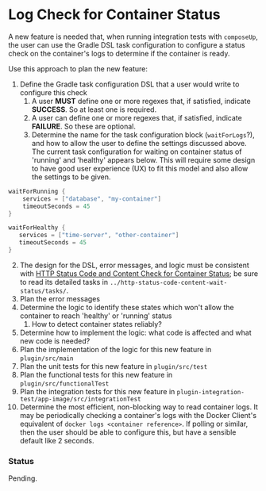 # Log Check for Container Status

A new feature is needed that, when running integration tests with `composeUp`, the user can use the Gradle DSL task
configuration to configure a status check on the container's logs to determine if the container is ready.

Use this approach to plan the new feature:
1. Define the Gradle task configuration DSL that a user would write to configure this check
    1. A user **MUST** define one or more regexes that, if satisfied, indicate **SUCCESS**.  So at least one is required.
    2. A user can define one or more regexes that, if satisfied, indicate **FAILURE**.  So these are optional.
    3. Determine the name for the task configuration block (`waitForLogs`?), and how to allow the user to define the
       settings discussed above.  The current task configuration for waiting on container status of 'running' and
       'healthy' appears below. This will require some design to have good user experience (UX) to fit this model and
       also allow the settings to be given.
```groovy
waitForRunning {
    services = ["database", "my-container"]
    timeoutSeconds = 45
}

waitForHealthy {
   services = ["time-server", "other-container"]
   timeoutSeconds = 45
}
```
2. The design for the DSL, error messages, and logic must be consistent with
   [HTTP Status Code and Content Check for Container Status](../http-status-code-content-wait-status/http-status-code-content-wait-status.md);
   be sure to read its detailed tasks in `../http-status-code-content-wait-status/tasks/`.
3. Plan the error messages
4. Determine the logic to identify these states which won't allow the container to reach 'healthy' or 'running' status
    1. How to detect container states reliably?
5. Determine how to implement the logic: what code is affected and what new code is needed?
6. Plan the implementation of the logic for this new feature in `plugin/src/main`
7. Plan the unit tests for this new feature in `plugin/src/test`
8. Plan the functional tests for this new feature in `plugin/src/functionalTest`
9. Plan the integration tests for this new feature in `plugin-integration-test/app-image/src/integrationTest`
10. Determine the most efficient, non-blocking way to read container logs.  It may be periodically checking a container's
    logs with the Docker Client's equivalent of `docker logs <container reference>`.  If polling or similar, then the
    user should be able to configure this, but have a sensible default like 2 seconds.

### Status

Pending.
